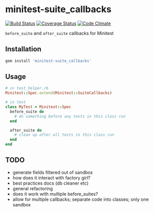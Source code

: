 minitest-suite_callbacks
========================
[![Build Status](https://travis-ci.org/backupify/minitest-suite_callbacks.svg)](https://travis-ci.org/backupify/minitest-suite_callbacks)
[![Coverage Status](https://coveralls.io/repos/backupify/minitest-suite_callbacks/badge.png)](https://coveralls.io/r/backupify/minitest-suite_callbacks)
[![Code Climate](https://codeclimate.com/github/backupify/minitest-suite_callbacks/badges/gpa.svg)](https://codeclimate.com/github/backupify/minitest-suite_callbacks)

`before_suite` and `after_suite` callbacks for Minitest

## Installation
```sh
gem install 'minitest-suite_callbacks'
```

## Usage
```rb
# in test_helper.rb
Minitest::Spec.extend(Minitest::SuiteCallbacks)

# in test
class MyTest < Minitest::Spec
  before_suite do
    # do something before any tests in this class run
  end

  after_suite do
    # clean up after all tests in this class run
  end
end
```

## TODO
* generate fields filtered out of sandbox
* how does it interact with factory girl?
* best practices docs (db cleaner etc)
* general refactoring
* does it work with multiple before_suites?
* allow for multiple callbacks; separate code into classes; only one sandbox

